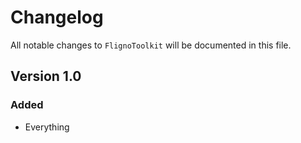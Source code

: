 # Changelog

All notable changes to `FlignoToolkit` will be documented in this file.

## Version 1.0

### Added
- Everything
